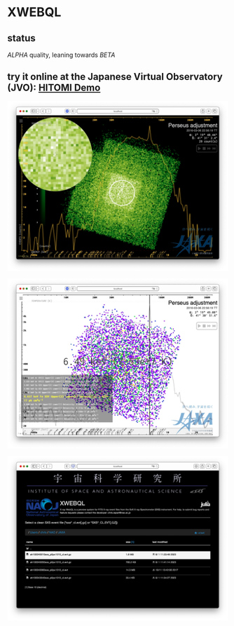 # XWEBQL

## status
_*ALPHA*_ quality, leaning towards _*BETA*_

## try it online at the Japanese Virtual Observatory (JVO): [HITOMI Demo](http://jvo.nao.ac.jp/portal/xwebql.do)

![Alt text](XWEBQL1.jpg?raw=true "JAXA/JVO X-ray WebQL")

![Alt text](AtomDB.jpg?raw=true "XWEBQL AtomDB integration")

![Alt text](XWEBQL2.jpg?raw=true "JAXA/JVO X-ray WebQL")